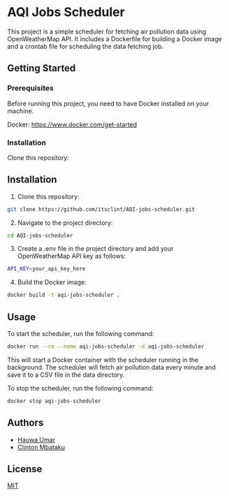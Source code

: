 
# AQI Jobs Scheduler

This project is a simple scheduler for fetching air pollution data using OpenWeatherMap API. It includes a Dockerfile for building a Docker image and a crontab file for scheduling the data fetching job.


## Getting Started

### Prerequisites
Before running this project, you need to have Docker installed on your machine.

Docker: https://www.docker.com/get-started

### Installation
Clone this repository:

## Installation

1. Clone this repository:

```bash
git clone https://github.com/itsclint/AQI-jobs-scheduler.git

```
2. Navigate to the project directory:

```bash
cd AQI-jobs-scheduler

```
3. Create a .env file in the project directory and add your OpenWeatherMap API key as follows:
```bash
API_KEY=your_api_key_here
```
4. Build the Docker image:
```bash
docker build -t aqi-jobs-scheduler .

```

## Usage
To start the scheduler, run the following command:
```bash
docker run --rm --name aqi-jobs-scheduler -d aqi-jobs-scheduler
```

This will start a Docker container with the scheduler running in the background. The scheduler will fetch air pollution data every minute and save it to a CSV file in the data directory.

To stop the scheduler, run the following command:
```bash
docker stop aqi-jobs-scheduler
```


## Authors

- [Hauwa Umar](https://github.com/HauwaUmar)
- [Clinton Mbataku](https://github.com/itsclint)


## License

[MIT](https://choosealicense.com/licenses/mit/)

